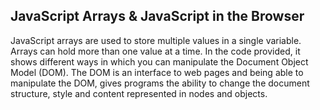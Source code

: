 ## JavaScript Arrays & JavaScript in the Browser

JavaScript arrays are used to store multiple values in a single variable. Arrays can hold more than one value at a time. In the code provided, it shows different ways in which you can manipulate the Document Object Model (DOM). The DOM is an interface to web pages and being able to manipulate the DOM, gives programs the ability to change the document structure, style and content represented in nodes and objects. 
